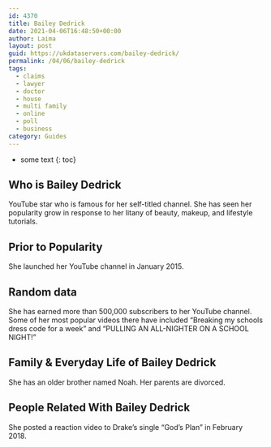 ```yaml
---
id: 4370
title: Bailey Dedrick
date: 2021-04-06T16:48:50+00:00
author: Laima
layout: post
guid: https://ukdataservers.com/bailey-dedrick/
permalink: /04/06/bailey-dedrick
tags:
  - claims
  - lawyer
  - doctor
  - house
  - multi family
  - online
  - poll
  - business
category: Guides
---
```


* some text
{: toc}


## Who is Bailey Dedrick
                  
                  
                  
YouTube star who is famous for her self-titled channel. She has seen her popularity grow in response to her litany of beauty, makeup, and lifestyle tutorials. 
                  
              
            
              
            
                
                
                
## Prior to Popularity
                  
                  
                  
She launched her YouTube channel in January 2015. 
                  
              
            
              
            
                
                
                
## Random data
                  
                  
                  
She has earned more than 500,000 subscribers to her YouTube channel. Some of her most popular videos there have included &#8220;Breaking my schools dress code for a week&#8221; and &#8220;PULLING AN ALL-NIGHTER ON A SCHOOL NIGHT!&#8221; 
                  
              
            
              
            
                
                
                
## Family & Everyday Life of Bailey Dedrick
                  
                  
                  
She has an older brother named Noah. Her parents are divorced.
                  
              
            
              
            
                
                
                
## People Related With Bailey Dedrick
                  
                  
                  
She posted a reaction video to Drake&#8217;s single &#8220;God&#8217;s Plan&#8221; in February 2018. 
                  
              
            
              
            
                
              
            
              
              
            
            
              
            
          
          
          